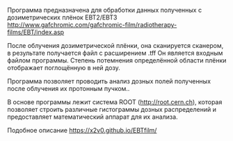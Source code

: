 Программа предназначена для обработки данных полученных с дозиметрических плёнок EBT2/EBT3 
http://www.gafchromic.com/gafchromic-film/radiotherapy-films/EBT/index.asp

 
После облучения дозиметрической плёнки, она сканируется сканером, в результате получается файл с расширением .tff
Он является входным файлом программы. Степень потемнения определённой области плёнки отображает поглощённую в ней дозу.

 
Программа позволяет проводить анализ дозных полей полученных после облучения их протонным пучком..

В основе программы лежит система ROOT (http://root.cern.ch), 
которая позволяет строить различные гистограммы дозных распределений и предоставляет математический аппарат для их анализа.


Подобное описание https://x2v0.github.io/EBTfilm/